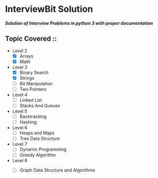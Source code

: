 # InterviewBit Solution 

##### Solution of Interview Problems in python 3 with proper documentation

Topic Covered ::
  -
  * Level 2
    - [x] Arrays 
    - [x] Math
  * Level 3
    - [x] Binary Search
    - [x] Strings
    - [ ] Bit Manipulation
    - [ ] Two Pointers
  * Level 4
    - [ ] Linked List
    - [ ] Stacks And Queues
  * Level 5
    - [ ] Backtracking
    - [ ] Hashing
  * Level 6
    - [ ] Heaps and Maps
    - [ ] Tree Data Structure
  * Level 7
    - [ ] Dynamic Programming
    - [ ] Greedy Algorithm
  * Level 8
    - [ ] Graph Data Structure and Algorithms
  
  
